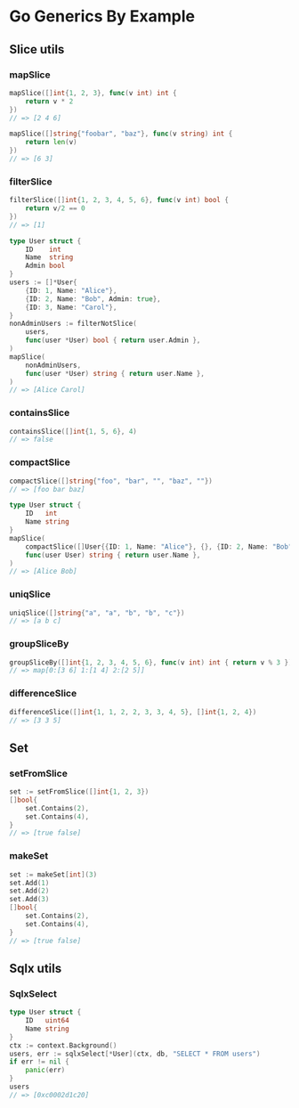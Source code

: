 # Go Generics By Example

## Slice utils
### mapSlice
```go
mapSlice([]int{1, 2, 3}, func(v int) int {
	return v * 2
})
// => [2 4 6]
```

```go
mapSlice([]string{"foobar", "baz"}, func(v string) int {
	return len(v)
})
// => [6 3]
```

### filterSlice
```go
filterSlice([]int{1, 2, 3, 4, 5, 6}, func(v int) bool {
	return v/2 == 0
})
// => [1]
```

```go
type User struct {
	ID    int
	Name  string
	Admin bool
}
users := []*User{
	{ID: 1, Name: "Alice"},
	{ID: 2, Name: "Bob", Admin: true},
	{ID: 3, Name: "Carol"},
}
nonAdminUsers := filterNotSlice(
	users,
	func(user *User) bool { return user.Admin },
)
mapSlice(
	nonAdminUsers,
	func(user *User) string { return user.Name },
)
// => [Alice Carol]
```

### containsSlice
```go
containsSlice([]int{1, 5, 6}, 4)
// => false
```

### compactSlice
```go
compactSlice([]string{"foo", "bar", "", "baz", ""})
// => [foo bar baz]
```

```go
type User struct {
	ID   int
	Name string
}
mapSlice(
	compactSlice([]User{{ID: 1, Name: "Alice"}, {}, {ID: 2, Name: "Bob"}}),
	func(user User) string { return user.Name },
)
// => [Alice Bob]
```

### uniqSlice
```go
uniqSlice([]string{"a", "a", "b", "b", "c"})
// => [a b c]
```

### groupSliceBy
```go
groupSliceBy([]int{1, 2, 3, 4, 5, 6}, func(v int) int { return v % 3 })
// => map[0:[3 6] 1:[1 4] 2:[2 5]]
```

### differenceSlice
```go
differenceSlice([]int{1, 1, 2, 2, 3, 3, 4, 5}, []int{1, 2, 4})
// => [3 3 5]
```


## Set
### setFromSlice
```go
set := setFromSlice([]int{1, 2, 3})
[]bool{
	set.Contains(2),
	set.Contains(4),
}
// => [true false]
```

### makeSet
```go
set := makeSet[int](3)
set.Add(1)
set.Add(2)
set.Add(3)
[]bool{
	set.Contains(2),
	set.Contains(4),
}
// => [true false]
```


## Sqlx utils
### SqlxSelect
```go
type User struct {
	ID   uint64
	Name string
}
ctx := context.Background()
users, err := sqlxSelect[*User](ctx, db, "SELECT * FROM users")
if err != nil {
	panic(err)
}
users
// => [0xc0002d1c20]
```


